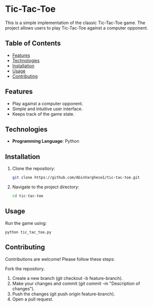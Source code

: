 # Tic-Tac-Toe

This is a simple implementation of the classic Tic-Tac-Toe game. The project allows users to play Tic-Tac-Toe against a computer opponent.
 
## Table of Contents
- [Features](#features)
- [Technologies](#technologies)
- [Installation](#installation)
- [Usage](#usage)
- [Contributing](#contributing)


## Features
- Play against a computer opponent.
- Simple and intuitive user interface.
- Keeps track of the game state.

## Technologies
- **Programming Language**: Python

## Installation
1. Clone the repository:
   ```bash
   git clone https://github.com/AbinVarghese1/tic-tac-toe.git
2. Navigate to the project directory:
   ```bash
   cd tic-tac-toe

## Usage
Run the game using:

    python tic_tac_toe.py
 
## Contributing
Contributions are welcome! Please follow these steps:

Fork the repository.
1. Create a new branch (git checkout -b feature-branch).
2. Make your changes and commit (git commit -m "Description of changes").
3. Push the changes (git push origin feature-branch).
4. Open a pull request.
